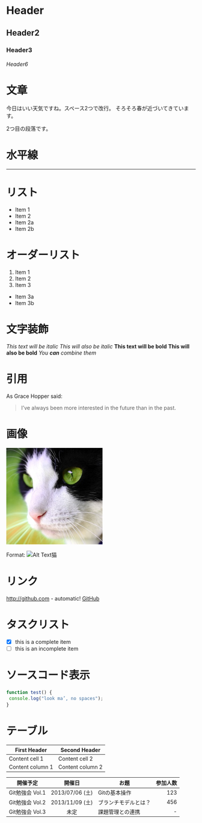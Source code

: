 
# Header
## Header2
### Header3
###### Header6

# 文章
今日はいい天気ですね。スペース2つで改行。
そろそろ春が近づいてきています。

2つ目の段落です。

# 水平線
---

# リスト
* Item 1
* Item 2
 * Item 2a
 * Item 2b

# オーダーリスト
 1. Item 1
 2. Item 2
 3. Item 3
  * Item 3a
  * Item 3b

# 文字装飾
*This text will be italic*
_This will also be italic_
**This text will be bold**
__This will also be bold__
*You **can** combine them*


# 引用
As Grace Hopper said:
> I’ve always been more interested
> in the future than in the past.


# 画像
![GreenEye猫](./images/greeneyecat.jpg)

Format: ![Alt Text猫](https://upload.wikimedia.org/wikipedia/commons/e/e0/2016-06-12_Orange_and_white_tabby_cat_born_in_2016_%E8%8C%B6%E3%83%88%E3%83%A9%E7%99%BD%E3%81%AD%E3%81%93%E5%AD%90%E7%8C%AB_2016%E5%B9%B4%E7%94%9F%E3%81%BE%E3%82%8C_DSCF6403%E2%98%86%E5%BD%A1.jpg)

# リンク
http://github.com - automatic!
[GitHub](http://github.com)

# タスクリスト
- [x] this is a complete item
- [ ] this is an incomplete item

# ソースコード表示
```javascript
function test() {
 console.log("look ma’, no spaces");
}
```

# テーブル
| First Header | Second Header |
| -- | -- |
| Content cell 1 | Content cell 2 |
| Content column 1 | Content column 2 |

| 開催予定        | 開催日          | お題                 | 参加人数|
| --------------- |:---------------:| -------------------- | -------:|
| Git勉強会 Vol.1 | 2013/07/06 (土) | Gitの基本操作        | 123     |
| Git勉強会 Vol.2 | 2013/11/09 (土) | ブランチモデルとは？ | 456     |
| Git勉強会 Vol.3 | 未定            | 課題管理との連携     | -       |
